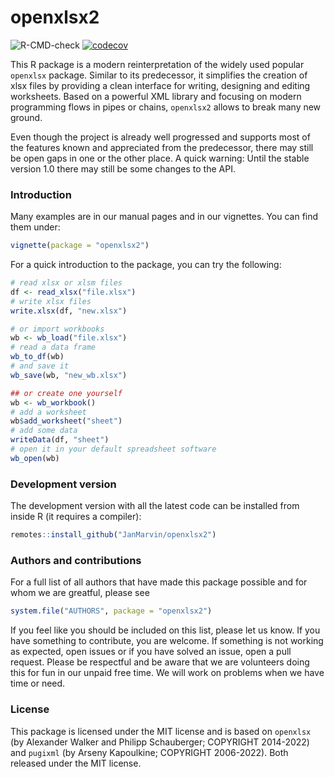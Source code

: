 openxlsx2
========

![R-CMD-check](https://github.com/JanMarvin/openxlsx2/workflows/R-CMD-check/badge.svg?branch=main) [![codecov](https://codecov.io/gh/JanMarvin/openxlsx2/branch/main/graph/badge.svg?token=HEZ7rXcZNq)](https://app.codecov.io/gh/JanMarvin/openxlsx2)

This R package is a modern reinterpretation of the widely used popular `openxlsx` package. Similar to its predecessor, it simplifies the creation of xlsx files by providing a clean interface for writing, designing and editing worksheets. Based on a powerful XML library and focusing on modern programming flows in pipes or chains, `openxlsx2` allows to break many new ground.

Even though the project is already well progressed and supports most of the features known and appreciated from the predecessor, there may still be open gaps in one or the other place. A quick warning: Until the stable version 1.0 there may still be some changes to the API.

### Introduction
Many examples are in our manual pages and in our vignettes. You can find them under:

```R
vignette(package = "openxlsx2")
```

For a quick introduction to the package, you can try the following:

```R
# read xlsx or xlsm files
df <- read_xlsx("file.xlsx")
# write xlsx files
write.xlsx(df, "new.xlsx")

# or import workbooks
wb <- wb_load("file.xlsx")
# read a data frame
wb_to_df(wb)
# and save it
wb_save(wb, "new_wb.xlsx")

## or create one yourself
wb <- wb_workbook()
# add a worksheet
wb$add_worksheet("sheet")
# add some data
writeData(df, "sheet")
# open it in your default spreadsheet software
wb_open(wb)
```


### Development version
The development version with all the latest code can be installed from inside R (it requires a compiler):

```R
remotes::install_github("JanMarvin/openxlsx2")
```

### Authors and contributions
For a full list of all authors that have made this package possible and for whom we are greatful, please see
```R
system.file("AUTHORS", package = "openxlsx2")
```
If you feel like you should be included on this list, please let us know. If you have something to contribute, you are welcome. If something is not working as expected, open issues or if you have solved an issue, open a pull request. Please be respectful and be aware that we are volunteers doing this for fun in our unpaid free time. We will work on problems when we have time or need.


### License
This package is licensed under the MIT license and is based on `openxlsx` (by Alexander Walker and Philipp Schauberger; COPYRIGHT 2014-2022) and `pugixml` (by Arseny Kapoulkine; COPYRIGHT 2006-2022). Both released under the MIT license.
